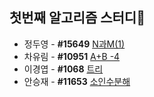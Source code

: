 ## 첫번째 알고리즘 스터디🎉

- 정두영 - **#15649** [N과M(1)](https://www.acmicpc.net/problem/15649)
- 차유림 - **#10951** [A+B -4](https://www.acmicpc.net/problem/10951)
- 이경엽 - **#1068** [트리](https://www.acmicpc.net/problem/1068)
- 안승재 - **#11653** [소인수분해](https://www.acmicpc.net/problem/11653)
